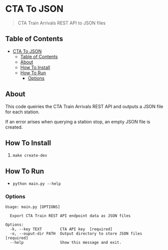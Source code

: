 # CTA To JSON

> CTA Train Arrivals REST API to JSON files

## Table of Contents

- [CTA To JSON](#cta-to-json)
  - [Table of Contents](#table-of-contents)
  - [About](#about)
  - [How To Install](#how-to-install)
  - [How To Run](#how-to-run)
    - [Options](#options)

## About

This code queiries the CTA Train Arrivals REST API and outputs a JSON file for
each station.

If an error arises when querying a station stop, an empty JSON file is created.

## How To Install

1. `make create-dev`

## How To Run

- `python main.py --help`

### Options

```shell
Usage: main.py [OPTIONS]

  Export CTA Train REST API endpoint data as JSON files

Options:
  -k, --key TEXT        CTA API key  [required]
  -o, --ouput-dir PATH  Output directory to store JSON files  [required]
  --help                Show this message and exit.
```
